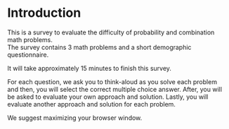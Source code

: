 # Introduction

This is a survey to evaluate the difficulty of probability and combination math problems.  
The survey contains 3 math problems and a short demographic questionnaire.

It will take approximately 15 minutes to finish this survey. 

For each question, we ask you to think-aloud as you solve each problem and then, you will select the correct multiple choice answer.
After, you will be asked to evaluate your own approach and solution.
Lastly, you will evaluate another approach and solution for each problem.

We suggest maximizing your browser window.